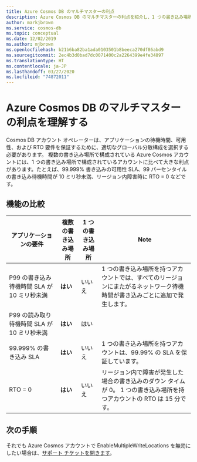 ```yaml
---
title: Azure Cosmos DB のマルチマスターの利点
description: Azure Cosmos DB のマルチマスターの利点を紹介し、1 つの書き込み場所と複数の書き込み場所における待ち時間と SLA 要件を比較します。
author: markjbrown
ms.service: cosmos-db
ms.topic: conceptual
ms.date: 12/02/2019
ms.author: mjbrown
ms.openlocfilehash: b21b6ba82ba1ada0103501b8beeca270df86abd9
ms.sourcegitcommit: 2ec4b3d0bad7dc0071400c2a2264399e4fe34897
ms.translationtype: HT
ms.contentlocale: ja-JP
ms.lasthandoff: 03/27/2020
ms.locfileid: "74872011"
---
```

# <a name="understand-multi-master-benefits-in-azure-cosmos-db"></a>Azure Cosmos DB のマルチマスターの利点を理解する

Cosmos DB アカウント オペレーターは、アプリケーションの待機時間、可用性、および RTO 要件を保証するために、適切なグローバル分散構成を選択する必要があります。 複数の書き込み場所で構成されている Azure Cosmos アカウントには、1 つの書き込み場所で構成されているアカウントに比べて大きな利点があります。たとえば、99.999% 書き込みの可用性 SLA、99 パーセンタイルの書き込み待機時間が 10 ミリ秒未満、リージョン内障害時に RTO = 0 などです。

## <a name="comparison-of-features"></a>機能の比較

|アプリケーションの要件|複数の書き込み場所|1 つの書き込み場所|Note|
|---|---|---|---|
|P99 の書き込み待機時間 SLA が 10 ミリ秒未満|**はい**|いいえ|1 つの書き込み場所を持つアカウントでは、すべてのリージョンにまたがるネットワーク待機時間が書き込みごとに追加で発生します。|
|P99 の読み取り待機時間 SLA が 10 ミリ秒未満|**はい**|はい| |
|99.999% の書き込み SLA|**はい**|いいえ|1 つの書き込み場所を持つアカウントは、99.99% の SLA を保証しています。|
|RTO = 0|**はい**|いいえ|リージョン内で障害が発生した場合の書き込みのダウン タイムが 0。 1 つの書き込み場所を持つアカウントの RTO は 15 分です。|

## <a name="next-steps"></a>次の手順

それでも Azure Cosmos アカウントで EnableMultipleWriteLocations を無効にしたい場合は、[サポート チケットを開きます](https://azure.microsoft.com/support/create-ticket/)。
